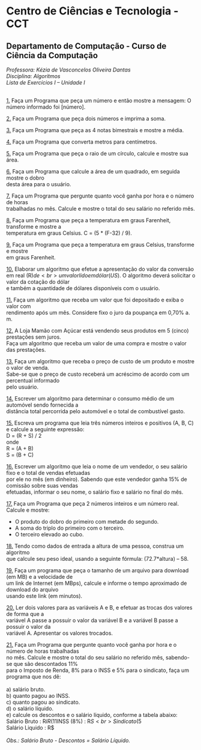 # Centro de Ciências e Tecnologia - CCT 
## Departamento de Computação - Curso de Ciência da Computação

*Professora: Kézia de Vasconcelos Oliveira Dantas<br>
Disciplina: Algoritmos<br>
Lista de Exercícios I – Unidade I* <br><br>

[1.](https://github.com/Knnedy/programacao_1_UEPB/blob/master/Lista%20de%20exercicio%201%20-%20variaveis/exercicio_01.py)
Faça um Programa que peça um número e então mostre a mensagem: O número informado foi [número].<br>

[2.](https://github.com/Knnedy/programacao_1_UEPB/blob/master/Lista%20de%20exercicio%201%20-%20variaveis/exercicio_02.py)
Faça um Programa que peça dois números e imprima a soma.<br>

[3.](https://github.com/Knnedy/programacao_1_UEPB/blob/master/Lista%20de%20exercicio%201%20-%20variaveis/exercicio_03.py)
Faça um Programa que peça as 4 notas bimestrais e mostre a média.

[4.](https://github.com/Knnedy/programacao_1_UEPB/blob/master/Lista%20de%20exercicio%201%20-%20variaveis/exercicio_04.py)
Faça um Programa que converta metros para centímetros.

[5.](https://github.com/Knnedy/programacao_1_UEPB/blob/master/Lista%20de%20exercicio%201%20-%20variaveis/exercicio_05.py)
Faça um Programa que peça o raio de um círculo, calcule e mostre sua área.

[6.](https://github.com/Knnedy/programacao_1_UEPB/blob/master/Lista%20de%20exercicio%201%20-%20variaveis/exercicio_06.py)
Faça um Programa que calcule a área de um quadrado, em seguida mostre o dobro<br>
desta área para o usuário.

[7.](https://github.com/Knnedy/programacao_1_UEPB/blob/master/Lista%20de%20exercicio%201%20-%20variaveis/exercicio_07.py)
Faça um Programa que pergunte quanto você ganha por hora e o número de horas<br>
trabalhadas no mês. Calcule e mostre o total do seu salário no referido mês.

[8.](https://github.com/Knnedy/programacao_1_UEPB/blob/master/Lista%20de%20exercicio%201%20-%20variaveis/exercicio_08.py)
Faça um Programa que peça a temperatura em graus Farenheit, transforme e mostre a<br> 
temperatura em graus Celsius. C = (5 * (F-32) / 9).

[9.]()
Faça um Programa que peça a temperatura em graus Celsius, transforme e mostre<br>
em graus Farenheit.

[10.]()
Elaborar um algoritmo que efetue a apresentação do valor da conversão em real (R$) de<br>
um valor lido em dólar (US$). O algoritmo deverá solicitar o valor da cotação do dólar<br>
e também a quantidade de dólares disponíveis com o usuário.

[11.]()
Faça um algoritmo que receba um valor que foi depositado e exiba o valor com <br>
rendimento após um mês. Considere fixo o juro da poupança em 0,70% a. m.

[12.]()
A Loja Mamão com Açúcar está vendendo seus produtos em 5 (cinco) prestações sem juros.<br>
Faça um algoritmo que receba um valor de uma compra e mostre o valor das prestações.

[13.]()
Faça um algoritmo que receba o preço de custo de um produto e mostre o valor de venda.<br>
Sabe-se que o preço de custo receberá um acréscimo de acordo com um percentual informado<br>
pelo usuário.

[14.]()
Escrever um algoritmo para determinar o consumo médio de um automóvel sendo fornecida a<br>
distância total percorrida pelo automóvel e o total de combustível gasto.

[15.]()
Escreva um programa que leia três números inteiros e positivos (A, B, C) e calcule a 
seguinte expressão:<br>
D = (R + S) / 2 <br>
onde <br>
R = (A + B) <br>
S = (B + C)

[16.]()
Escrever um algoritmo que leia o nome de um vendedor, o seu salário fixo e o total de vendas efetuadas<br>
por ele no mês (em dinheiro). Sabendo que este vendedor ganha 15% de comissão sobre suas vendas<br>
efetuadas, informar o seu nome, o salário fixo e salário no final do mês.

[17.]()
Faça um Programa que peça 2 números inteiros e um número real. Calcule e mostre:
- O produto do dobro do primeiro com metade do segundo. 
- A soma do triplo do primeiro com o terceiro.
- O terceiro elevado ao cubo.

[18.]()
Tendo como dados de entrada a altura de uma pessoa, construa um algoritmo <br>
que calcule seu peso ideal, usando a seguinte fórmula: (72.7*altura) – 58.

[19.]()
Faça um programa que peça o tamanho de um arquivo para download (em MB) e a velocidade de<br>
um link de Internet (em MBps), calcule e informe o tempo aproximado de download do arquivo<br>
usando este link (em minutos).

[20.]()
Ler dois valores para as variáveis A e B, e efetuar as trocas dos valores de forma que a<br>
variável A passe a possuir o valor da variável B e a variável B passe a possuir o valor da<br>
variável A. Apresentar os valores trocados.

[21.]()
Faça um Programa que pergunte quanto você ganha por hora e o número de horas trabalhadas<br>
no mês. Calcule e mostre o total do seu salário no referido mês, sabendo-se que são descontados 11%<br>
para o Imposto de Renda, 8% para o INSS e 5% para o sindicato, faça um programa que nos dê:<br><br>
    a) salário bruto. <br>
    b) quanto pagou ao INSS.<br>
    c) quanto pagou ao sindicato.<br>
    d) o salário líquido.<br>
    e) calcule os descontos e o salário líquido, conforme a tabela abaixo:<br>
        Salário Bruto : R$IR (11%) : R$INSS (8%) : R$S <br>
        Sindicato ( 5%) : R$ <br>
        Salário Liquido : R$ <br><br>
        <i>Obs.: Salário Bruto - Descontos = Salário Líquido.<i>
